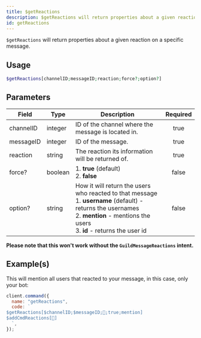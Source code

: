 ```yaml
---
title: $getReactions
description: $getReactions will return properties about a given reaction on a specific message.
id: getReactions
---
```


`$getReactions` will return properties about a given reaction on a specific message.

## Usage

```php
$getReactions[channelID;messageID;reaction;force?;option?]
```

## Parameters

| Field     | Type    | Description                                                                                                                                                                                         | Required |
| --------- | ------- | --------------------------------------------------------------------------------------------------------------------------------------------------------------------------------------------------- | :------: |
| channelID | integer | ID of the channel where the message is located in.                                                                                                                                                  |   true   |
| messageID | integer | ID of the message.                                                                                                                                                                                  |   true   |
| reaction  | string  | The reaction its information will be returned of.                                                                                                                                                   |   true   |
| force?    | boolean | 1. **true** (default) <br /> 2. **false**                                                                                                                                                           |  false   |
| option?   | string  | How it will return the users who reacted to that message <br /> 1. **username** (default) - returns the usernames <br /> 2. **mention** - mentions the users <br /> 3. **id** - returns the user id |  false   |

**Please note that this won't work without the `GuildMessageReactions` intent.**

## Example(s)

This will mention all users that reacted to your message, in this case, only your bot:

```javascript
client.command({
  name: "getReactions",
  code: `
$getReactions[$channelID;$messageID;👋;true;mention]
$addCmdReactions[👋]
  `,
});
```
